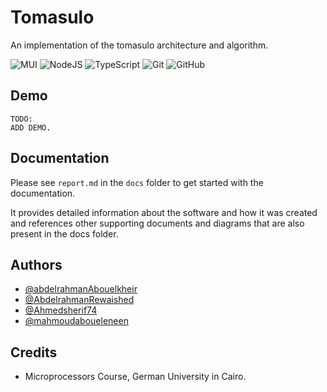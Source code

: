 # Tomasulo

An implementation of the tomasulo architecture and algorithm.

![MUI](https://img.shields.io/badge/MUI-%230081CB.svg?style=for-the-badge&logo=mui&logoColor=white)
![NodeJS](https://img.shields.io/badge/node.js-6DA55F?style=for-the-badge&logo=node.js&logoColor=white)
![TypeScript](https://img.shields.io/badge/typescript-%23007ACC.svg?style=for-the-badge&logo=typescript&logoColor=white)
![Git](https://img.shields.io/badge/git-%23F05033.svg?style=for-the-badge&logo=git&logoColor=white)
![GitHub](https://img.shields.io/badge/github-%23121011.svg?style=for-the-badge&logo=github&logoColor=white)

## Demo

```
TODO:
ADD DEMO.
```

## Documentation

Please see `report.md` in the `docs` folder to get started with the documentation.

It provides detailed information about the software and how it was created and references other supporting documents and diagrams that are also present in the docs folder.

## Authors

-   [@abdelrahmanAbouelkheir](https://github.com/abdelrahmanAbouelkheir)
-   [@AbdelrahmanRewaished](https://github.com/AbdelrahmanRewaished)
-   [@Ahmedsherif74](https://github.com/Ahmedsherif74)
-   [@mahmoudaboueleneen](https://github.com/mahmoudaboueleneen)

## Credits

-   Microprocessors Course, German University in Cairo.
